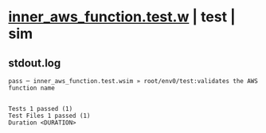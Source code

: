 # [inner_aws_function.test.w](../../../../../../examples/tests/sdk_tests/function/inner_aws_function.test.w) | test | sim

## stdout.log
```log
pass ─ inner_aws_function.test.wsim » root/env0/test:validates the AWS function name
 
 
Tests 1 passed (1)
Test Files 1 passed (1)
Duration <DURATION>
```

